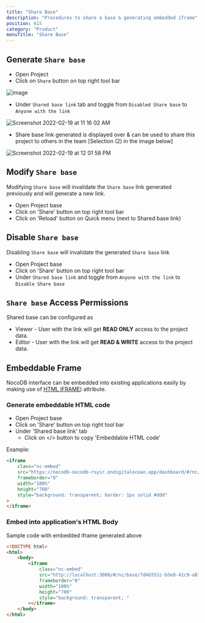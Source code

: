 ```yaml
---
title: "Share Base"
description: "Procedures to share a base & generating embedded iframe"
position: 615
category: "Product"
menuTitle: "Share Base"
---
```


## Generate `Share base`

- Open Project 
- Click on `Share` button on top right tool bar

![image](https://user-images.githubusercontent.com/35857179/161957411-ee9ec53d-4745-43c3-99f2-600cb20923e7.png)

- Under `Shared base link` tab and toggle from `Disabled Share base` to `Anyone with the link`

![Screenshot 2022-02-19 at 11 16 02 AM](https://user-images.githubusercontent.com/86527202/154789352-87e65fcc-fbe5-48f0-a1e1-e54dce91a1f3.png)

- Share base link generated is displayed over & can be used to share this project to others in the team [Selection (2) in the image below]

![Screenshot 2022-02-19 at 12 01 58 PM](https://user-images.githubusercontent.com/86527202/154789725-a1194e30-3101-423a-bd5c-25009c361b96.png)

## Modify `Share base`

Modifying `Share base` will invalidate the `Share base` link generated previously and will generate a new link.

-   Open Project base
-   Click on 'Share' button on top right tool bar
-   Click on 'Reload' button on Quick menu (next to Shared base link)

## Disable `Share base`

Disabling `Share base` will invalidate the generated `Share base` link

-   Open Project base
-   Click on 'Share' button on top right tool bar
-   Under `Shared base link` and toggle from `Anyone with the link` to `Disable Share base`

## `Share base` Access Permissions

Shared base can be configured as

-   Viewer - User with the link will get **READ ONLY** access to the project data.
-   Editor - User with the link will get **READ & WRITE** access to the project data.

## Embeddable Frame

NocoDB interface can be embedded into existing applications easily by making use of [HTML IFRAME](https://developer.mozilla.org/en-US/docs/Web/HTML/Element/iframe)) attribute.

### Generate embeddable HTML code

-   Open Project base
-   Click on 'Share' button on top right tool bar
-   Under 'Shared base link' tab
    -   Click on </> button to copy 'Embeddable HTML code'

Example:

```html
<iframe
    class="nc-embed"
    src="https://nocodb-nocodb-rsyir.ondigitalocean.app/dashboard/#/nc/base/e3bba9df-4fc1-4d11-b7ce-41c4a3ad6810?embed"
    frameborder="0"
    width="100%"
    height="700"
    style="background: transparent; border: 1px solid #ddd"
>
</iframe>
```

### Embed into application's HTML Body

Sample code with embedded iframe generated above

```html
<!DOCTYPE html>
<html>
    <body>
        <iframe
            class="nc-embed"
            src="http://localhost:3000/#/nc/base/7d4b551c-b5e0-41c9-a87b-f3984c21d2c7?embed"
            frameborder="0"
            width="100%"
            height="700"
            style="background: transparent; "
        ></iframe>
    </body>
</html>
```
